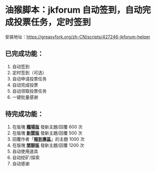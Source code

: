 # 油猴脚本：jkforum 自动签到，自动完成投票任务，定时签到

安装地址：https://greasyfork.org/zh-CN/scripts/427246-jkforum-helper

## 已完成功能：

1. 自动签到
2. 定时签到（可选）
3. 自动申请投票任务
4. 自动完成投票
5. 自动领取投票任务
6. 一键批量感谢

## 待完成功能：

1. 在版塊 [**職場版**](https://www.jkforum.net/forum-354-1.html) 發新主題/回覆 600 次
2. 在版塊 [**新聞版**](https://www.jkforum.net/forum-555-1.html) 發新主題/回覆 500 次
3. 回覆作者「[**報到專區**](https://www.jkforum.net/forum-203-1.html)」的主題 1000 次
4. 在版塊 [**閒聊版**](https://www.jkforum.net/forum-374-1.html) 發新主題/回覆 1200 次
5. 自动使用道具
6. 自动挖矿/探索
7. 自动感谢

